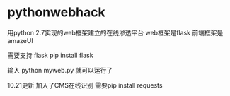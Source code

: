 # pythonwebhack
用python 2.7实现的web框架建立的在线渗透平台
web框架是flask 前端框架是amazeUI

需要支持 flask
pip install flask

输入 python myweb.py 就可以运行了

10.21更新 加入了CMS在线识别
需要pip install requests
